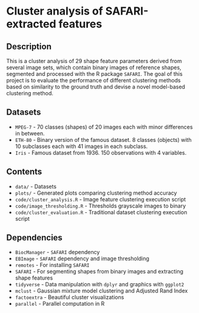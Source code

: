 # Cluster analysis of SAFARI-extracted features

## Description

This is a cluster analysis of 29 shape feature parameters derived from several
image sets, which contain binary images of reference shapes, segmented and processed
with the R package `SAFARI`. The goal of this project is to evaluate the performance of
different clustering methods based on similarity to the ground truth and devise a
novel model-based clustering method.

## Datasets

* `MPEG-7` - 70 classes (shapes) of 20 images each with minor differences in between.
* `ETH-80` - Binary version of the famous dataset. 8 classes (objects) with 10 subclasses
each with 41 images in each subclass.
* `Iris` - Famous dataset from 1936. 150 observations with 4 variables.

## Contents

* `data/` - Datasets
* `plots/` - Generated plots comparing clustering method accuracy
* `code/cluster_analysis.R` - Image feature clustering execution script
* `code/image_thresholding.R` - Thresholds grayscale images to binary
* `code/cluster_evaluation.R` - Traditional dataset clustering execution script

## Dependencies

* `BiocManager` - `SAFARI` dependency
* `EBImage` - `SAFARI` dependency and image thresholding
* `remotes` - For installing `SAFARI`
* `SAFARI` - For segmenting shapes from binary images and extracting shape features
* `tidyverse` - Data manipulation with `dplyr` and graphics with `ggplot2`
* `mclust` - Gaussian mixture model clustering and Adjusted Rand Index
* `factoextra` - Beautiful cluster visualizations
* `parallel` - Parallel computation in R
